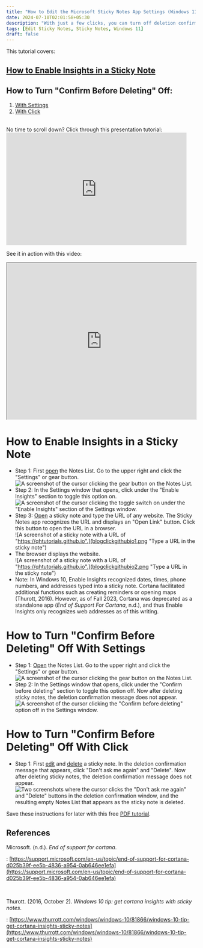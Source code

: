 ```yaml
---
title: "How to Edit the Microsoft Sticky Notes App Settings (Windows 11)"
date: 2024-07-10T02:01:58+05:30
description: "With just a few clicks, you can turn off deletion confirmation messages and include hyperlinks in sticky notes. See how in this post."
tags: [Edit Sticky Notes, Sticky Notes, Windows 11]
draft: false
---
```

This tutorial covers:

## [How to Enable Insights in a Sticky Note](#1)

## How to Turn "Confirm Before Deleting" Off:
1. [With Settings](#2)
2. [With Click](#3)

<br />
No time to scroll down? Click through this presentation tutorial:
<iframe src="https://docs.google.com/presentation/d/e/2PACX-1vSV2880s9vdyUb_OD1ivhqEV97x0aiCAbUpFBvxriSV6JKyDp68CTCVEcouok86Bgt4QMAmSQNF9fG5/embed?start=false&loop=false&delayms=3000" frameborder="0" width="480" height="299" allowfullscreen="true" mozallowfullscreen="true" webkitallowfullscreen="true"></iframe>

<br />

See it in action with this video:
<iframe class="BLOG_video_class" allowfullscreen="" youtube-src-id="VtDNTFB8N-0" width="100%" height="416" src="https://www.youtube.com/embed/VtDNTFB8N-0"></iframe>

<h1 id="1">How to Enable Insights in a Sticky Note</h1>

* Step 1: First [open](https://qhtutorials.github.io/posts/how-to-open-notes-list/) the Notes List. Go to the upper right and click the "Settings" or gear button. <div class="stepimage">![A screenshot of the cursor clicking the gear button on the Notes List.](blognoteslistgearsettingsedit.png "Click the gear button")</div>
* Step 2: In the Settings window that opens, click under the "Enable Insights" section to toggle this option on. <div class="stepimage">![A screenshot of the cursor clicking the toggle switch on under the "Enable Insights" section of the Settings window.](blogenableinsightsonedit.png "Switch 'Enable Insights' on")</div>
* Step 3: [Open](https://qhtutorials.github.io/posts/how-to-open-a-sticky-note/) a sticky note and type the URL of any website. The Sticky Notes app recognizes the URL and displays an "Open Link" button. Click this button to open the URL in a browser. <div class="stepimage">![A screenshot of a sticky note with a URL of "https://qhtutorials.github.io".](blogclickgithubio1.png "Type a URL in the sticky note")</div> 
* The browser displays the website. <div class="stepimage">![A screenshot of a sticky note with a URL of "https://qhtutorials.github.io".](blogclickgithubio2.png "Type a URL in the sticky note")</div> 
* Note: In Windows 10, Enable Insights recognized dates, times, phone numbers, and addresses typed into a sticky note. Cortana facilitated additional functions such as creating reminders or opening maps (Thurott, 2016). However, as of Fall 2023, Cortana was deprecated as a standalone app (*End of Support For Cortana*, n.d.), and thus Enable Insights only recognizes web addresses as of this writing.

<h1 id="2">How to Turn "Confirm Before Deleting" Off With Settings</h1>

* Step 1: [Open](https://qhtutorials.github.io/posts/how-to-open-notes-list/) the Notes List. Go to the upper right and click the "Settings" or gear button. <div class="stepimage">![A screenshot of the cursor clicking the gear button on the Notes List.](blognoteslistgearsettingsedit.png "Click the gear button")</div>
* Step 2: In the Settings window that opens, click under the "Confirm before deleting" section to toggle this option off. Now after deleting sticky notes, the deletion confirmation message does not appear. <div class="stepimage">![A screenshot of the cursor clicking the "Confirm before deleting" option off in the Settings window.](blogconfirmbeforedeletepffedit.png "Switch 'Confirm before deleting' off")</div>

<h1 id="3">How to Turn "Confirm Before Deleting" Off With Click</h1>

* Step 1: First [edit](https://qhtutorials.github.io/posts/how-to-edit-a-sticky-note/) and [delete](https://qhtutorials.github.io/posts/how-to-delete-sticky-notes/) a sticky note. In the deletion confirmation message that appears, click "Don't ask me again" and "Delete". Now after deleting sticky notes, the deletion confirmation message does not appear. <div class="stepimage">![Two screenshots where the cursor clicks the "Don't ask me again" and "Delete" buttons in the deletion confirmation window, and the resulting empty Notes List that appears as the sticky note is deleted.](blogpptdontaskmeagain.png "Click the 'Don't ask me again' and 'Delete' ")</div>

Save these instructions for later with this free [PDF tutorial](https://drive.google.com/file/d/1xyR-4vUb4pxCzX0beYEWQ2a4sdOCnd6W/view?usp=sharing).

## References

<div class="refs">

Microsoft. (n.d.). *End of support for cortana*. 

: [https://support.microsoft.com/en-us/topic/end-of-support-for-cortana-d025b39f-ee5b-4836-a954-0ab646ee1efa](https://support.microsoft.com/en-us/topic/end-of-support-for-cortana-d025b39f-ee5b-4836-a954-0ab646ee1efa)

<br />

Thurott. (2016, October 2). *Windows 10 tip: get cortana insights with sticky notes*. 

: [https://www.thurrott.com/windows/windows-10/81866/windows-10-tip-get-cortana-insights-sticky-notes](https://www.thurrott.com/windows/windows-10/81866/windows-10-tip-get-cortana-insights-sticky-notes)</div>

<br />




